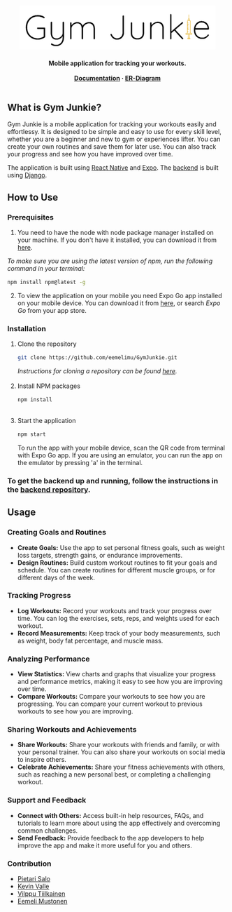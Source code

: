 <div style="text-align: center;">
<a name="readme-top"></a>

<br />
<div align="center">
  <a href="https://github.com/othneildrew/Best-README-Template">
    <img src="./assets/GJunkie_02.png" alt="GymJunkieLogo" width="450" height="100">
  </a>
  <h4 align="center">
    Mobile application for tracking your workouts.
    <br />
    <br />
    <a href="https://github.com/eemelimu/GymJunkie/tree/main/Documents"><strong>Documentation</strong></a>
    ·
    <a href="https://github.com/eemelimu/GymJunkie/tree/main/Documents"><strong>ER-Diagram</strong></a>
    <br />
    <br />
  </h4>
</div>
</div>

## What is Gym Junkie?

Gym Junkie is a mobile application for tracking your workouts easily and effortlessy. It is designed to be simple and easy to use for every skill level, whether you are a beginner and new to gym or experiences lifter. You can create your own routines and save them for later use. You can also track your progress and see how you have improved over time.

The application is built using [React Native](https://reactnative.dev/) and [Expo](https://expo.dev/). The [backend](https://github.com/salopietari/gymjunkie-rest-api/tree/main) is built using [Django](https://www.djangoproject.com/).

## How to Use

### Prerequisites

1. You need to have the node with node package manager installed on your machine. If you don't have it installed, you can download it from [here](https://nodejs.org/en/download/).

_To make sure you are using the latest version of npm, run the following command in your terminal:_

```sh
npm install npm@latest -g
```


2.  To view the application on your mobile you need Expo Go app installed on your mobile device. You can download it from [here](https://expo.dev/client), or search _Expo Go_ from your app store.

### Installation

1. Clone the repository
   ```sh
   git clone https://github.com/eemelimu/GymJunkie.git
   ```
   _Instructions for cloning a repository can be found [here](https://docs.github.com/en/repositories/creating-and-managing-repositories/cloning-a-repository)._
   <br>
   <br>
2. Install NPM packages
   ```sh
   npm install
   ```
    <br>
3. Start the application
   ```sh
   npm start
   ```
   To run the app with your mobile device, scan the QR code from terminal with Expo Go app. If you are using an emulator, you can run the app on the emulator by pressing 'a' in the terminal.

### To get the backend up and running, follow the instructions in the [backend repository](https://github.com/salopietari/gymjunkie-rest-api/tree/main).

## Usage

### Creating Goals and Routines
- <Strong>Create Goals:</Strong> Use the app to set personal fitness goals, such as weight loss targets, strength gains, or endurance improvements.
- <Strong>Design Routines:</Strong> Build custom workout routines to fit your goals and schedule. You can create routines for different muscle groups, or for different days of the week.

### Tracking Progress
- <Strong>Log Workouts:</Strong> Record your workouts and track your progress over time. You can log the exercises, sets, reps, and weights used for each workout.
- <Strong>Record Measurements:</Strong> Keep track of your body measurements, such as weight, body fat percentage, and muscle mass. 

### Analyzing Performance
- <Strong>View Statistics:</Strong> View charts and graphs that visualize your progress and performance metrics, making it easy to see how you are improving over time.
- <Strong>Compare Workouts:</Strong> Compare your workouts to see how you are progressing. You can compare your current workout to previous workouts to see how you are improving.

### Sharing Workouts and Achievements
- <Strong>Share Workouts:</Strong> Share your workouts with friends and family, or with your personal trainer. You can also share your workouts on social media to inspire others.
- <Strong>Celebrate Achievements:</Strong> Share your fitness achievements with others, such as reaching a new personal best, or completing a challenging workout.

### Support and Feedback
- <Strong>Connect with Others:</Strong> Access built-in help resources, FAQs, and tutorials to learn more about using the app effectively and overcoming common challenges.
- <Strong>Send Feedback:</Strong> Provide feedback to the app developers to help improve the app and make it more useful for you and others.

### Contribution

- [Pietari Salo](https://github.com/salopietari)
- [Kevin Valle](https://github.com/MMKeke11)
- [Vilppu Tiilkainen](https://github.com/OnlyGIGO)
- [Eemeli Mustonen](https://github.com/eemelimu)